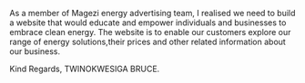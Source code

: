 As a member of Magezi energy advertising team, I realised we need to build a website 
that would educate and empower individuals and businesses to embrace clean energy.
The website is to enable our customers explore our range of energy solutions,their prices and other related information about our business.
       
Kind Regards, TWINOKWESIGA BRUCE.
          
